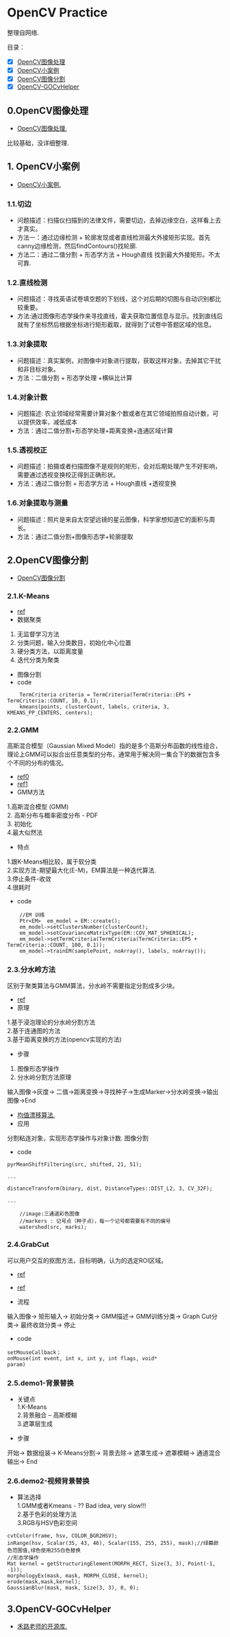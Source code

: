 #  OpenCV Practice

整理自网络.

目录：

- [x] [OpenCV图像处理](#0OpenCV图像处理) 
- [x] [OpenCV小案例](#1OpenCV小案例)   
- [x] [OpenCV图像分割](#2OpenCV图像分割)  
- [x] [OpenCV-GOCvHelper](#3OpenCV-GOCvHelper) 

##  0.OpenCV图像处理

- [ OpenCV图像处理.](/OpenCV-DIP/readme.md)

比较基础，没详细整理.


## 1. OpenCV小案例

- [ OpenCV小案例.](/OpenCV-Demo/readme.md)


###  1.1.切边


- 问题描述：扫描仪扫描到的法律文件，需要切边，去掉边缘空白，这样看上去才真实。
- 方法一：通过边缘检测 + 轮廓发现或者直线检测最大外接矩形实现。首先canny边缘检测，然后findContours()找轮廓.
- 方法二：通过二值分割 + 形态学方法 + Hough直线 找到最大外接矩形。不太可靠.



### 1.2.直线检测

- 问题描述：寻找英语试卷填空题的下划线，这个对后期的切图与自动识别都比较重要。 
- 方法:通过图像形态学操作来寻找直线，霍夫获取位置信息与显示。找到直线后就有了坐标然后根据坐标进行矩形截取，就得到了试卷中答题区域的信息。




###  1.3.对象提取

- 问题描述：真实案例，对图像中对象进行提取，获取这样对象，去掉其它干扰和非目标对象。 
- 方法：二值分割 + 形态学处理 +横纵比计算  



###  1.4.对象计数

- 问题描述: 农业领域经常需要计算对象个数或者在其它领域拍照自动计数，可以提供效率，减低成本 
- 方法：通过二值分割+形态学处理+距离变换+连通区域计算 


###  1.5.透视校正


- 问题描述：拍摄或者扫描图像不是规则的矩形，会对后期处理产生不好影响，需要通过透视变换校正得到正确形状。
- 方法：通过二值分割 + 形态学方法 + Hough直线 +透视变换 



###  1.6.对象提取与测量

- 问题描述：照片是来自太空望远镜的星云图像，科学家想知道它的面积与周长。 
- 方法：通过二值分割+图像形态学+轮廓提取 



##  2.OpenCV图像分割

- [OpenCV图像分割](/OpenCV-ImageSegmentation/readme.md)

###  2.1.K-Means

- [ref](https://blog.csdn.net/huangfei711/article/details/78480078)
- 数据聚类

1. 无监督学习方法
2. 分类问题，输入分类数目，初始化中心位置
3. 硬分类方法，以距离度量
4. 迭代分类为聚类  

- 图像分割  
- code  


```
	TermCriteria criteria = TermCriteria(TermCriteria::EPS + TermCriteria::COUNT, 10, 0.1);
	kmeans(points, clusterCount, labels, criteria, 3, KMEANS_PP_CENTERS, centers);
```



###  2.2.GMM
高斯混合模型（Gaussian Mixed Model）指的是多个高斯分布函数的线性组合，理论上GMM可以拟合出任意类型的分布，通常用于解决同一集合下的数据包含多个不同的分布的情况。

- [ref0](https://www.cnblogs.com/huangyc/p/10125117.html)
- [ref1](https://www.jianshu.com/p/47c3d7ea3433)
- GMM方法

1.高斯混合模型 (GMM)  
2. 高斯分布与概率密度分布 - PDF  
3. 初始化  
4.最大似然法  

- 特点

1.跟K-Means相比较，属于软分类  
2.实现方法-期望最大化(E-M)，EM算法是一种迭代算法.  
3.停止条件-收敛  
4.很耗时  

- code 

```
	//EM 训练
	Ptr<EM>  em_model = EM::create();
	em_model->setClustersNumber(clusterCount);
	em_model->setCovarianceMatrixType(EM::COV_MAT_SPHERICAL);
	em_model->setTermCriteria(TermCriteria(TermCriteria::EPS + TermCriteria::COUNT, 100, 0.1));
	em_model->trainEM(samplePoint, noArray(), labels, noArray());
```



###  2.3.分水岭方法

区别于聚类算法与GMM算法，分水岭不需要指定分割成多少块。

- [ref](https://www.cnblogs.com/mikewolf2002/p/3304118.html)
- 原理  

1.基于浸泡理论的分水岭分割方法   
2.基于连通图的方法  
3.基于距离变换的方法(opencv实现的方法)  

- 步骤

1. 图像形态学操作  
2. 分水岭分割方法原理



输入图像->灰度-> 二值->距离变换->寻找种子->生成Marker->分水岭变换->输出图像->End 

- [均值漂移算法.](https://cloud.tencent.com/developer/article/1470668)
- 应用

分割粘连对象，实现形态学操作与对象计数. 图像分割

- code 

```
pyrMeanShiftFiltering(src, shifted, 21, 51);

...

distanceTransform(binary, dist, DistanceTypes::DIST_L2, 3, CV_32F);

...

	//image:三通道彩色图像
	//markers : 记号点（种子点），每一个记号都需要有不同的编号
	watershed(src, marks);
```



###  2.4.GrabCut

可以用户交互的抠图方法，目标明确，认为的选定ROI区域。

- [ref](https://www.cnblogs.com/mikewolf2002/p/3341418.html)
- [ref](http://www.cad.zju.edu.cn/home/gfzhang/course/computational-photography/proj1-grabcut/grabcut.html)

- 流程

输入图像-> 矩形输入-> 初始分类-> GMM描述-> GMM训练分类-> Graph Cut分类-> 最终收敛分类-> 停止


- code

```
setMouseCallback；  
onMouse(int event, int x, int y, int flags, void* 
param)  
```


###  2.5.demo1-背景替换


-  关键点  
1.K-Means   
2.背景融合 – 高斯模糊  
3.遮罩层生成  

-  步骤


开始-> 数据组装-> K-Means分割-> 背景去除-> 遮罩生成-> 遮罩模糊-> 通道混合输出-> End 



###  2.6.demo2-视频背景替换

- 算法选择   
1.GMM或者Kmeans - ?? Bad idea, very slow!!!  
2.基于色彩的处理方法  
3.RGB与HSV色彩空间   


```
cvtColor(frame, hsv, COLOR_BGR2HSV);
inRange(hsv, Scalar(35, 43, 46), Scalar(155, 255, 255), mask);//绿幕颜色范围值,绿色使用255白色替换
//形态学操作
Mat kernel = getStructuringElement(MORPH_RECT, Size(3, 3), Point(-1, -1));
morphologyEx(mask, mask, MORPH_CLOSE, kernel);
erode(mask,mask,kernel);
GaussianBlur(mask, mask, Size(3, 3), 0, 0);
```


##  3.OpenCV-GOCvHelper

- [禾路老师的开源库.](/OpenCV-GOCvHelper/readme.md)
